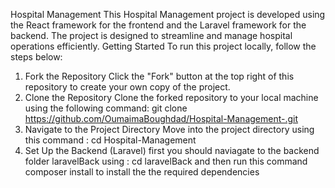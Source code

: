 Hospital Management 
This Hospital Management project is developed using the React framework for the frontend and the Laravel framework for the backend. The project is designed to streamline and manage hospital operations efficiently.
Getting Started
To run this project locally, follow the steps below:
1. Fork the Repository
Click the "Fork" button at the top right of this repository to create your own copy of the project.
2. Clone the Repository
Clone the forked repository to your local machine using the following command:
git clone https://github.com/OumaimaBoughdad/Hospital-Management-.git
3. Navigate to the Project Directory
   Move into the project directory using this command : cd Hospital-Management
4. Set Up the Backend (Laravel)
   first you should naviagate to the backend folder laravelBack using : cd laravelBack
   and then run this command composer install to install the the required dependencies
